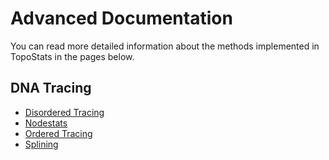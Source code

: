 # Advanced Documentation

You can read more detailed information about the methods implemented in TopoStats in the pages below.

## DNA Tracing

- [Disordered Tracing](advanced/disordered_tracing.md)
- [Nodestats](advanced/nodestats.md)
- [Ordered Tracing](advanced/Ordered_tracing.md)
- [Splining](advanced/splining.md)
